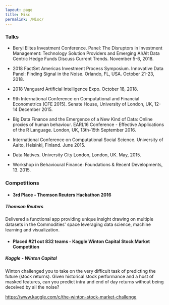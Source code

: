 ```yaml
---
layout: page
title: Misc
permalink: /Misc/
---
```


### Talks

- Beryl Elites Investment Conference. Panel: The Disruptors in Investment Management: Technology Solution Providers and Emerging AI/Alt Data Centric Hedge Funds Discuss Current Trends. November 5-6, 2018.

- 2018 FactSet Americas Investment Process Symposium. Innovative Data Panel: Finding Signal in the Noise. Orlando, FL, USA. October 21-23, 2018.

- 2018 Vanguard Artificial Intelligence Expo. October 18, 2018.

- 9th International Conference on Computational and Financial Econometrics (CFE 2015). Senate House, University of London, UK, 12-14 December 2015.

- Big Data Finance and the Emergence of a New Kind of Data: Online proxies of human behaviour. EARL16 Conference - Effective Applications of the R Language. London, UK, 13th-15th September 2016.

- International Conference on Computational Social Science. University of Aalto, Helsinki, Finland. June 2015.

- Data Natives. University City London, London, UK. May, 2015.

- Workshop in Behavioural Finance: Foundations & Recent Developments, 13. 2015.

### Competitions

- <h4> 3rd Place - Thomson Reuters Hackathon 2016 </h4>
<h5> Thomson Reuters  </h5>
Delivered a functional app providing unique insight drawing on multiple datasets in the Commodities' space leveraging data science, machine learning and visualization.

- <h4> Placed #21 out 832 teams - Kaggle Winton Capital Stock Market Competition </h4>
<h5> Kaggle - Winton Capital </h5>

Winton challenged you to take on the very difficult task of predicting the future (stock returns). Given historical stock performance and a host of masked features, can you predict intra and end of day returns without being deceived by all the noise? 

https://www.kaggle.com/c/the-winton-stock-market-challenge

<!--
### Scholarships

- <h4> PhD Scholarship </h4> 
<h5> National Council for Scientific and Technological Development (CNPq) </h5>

Full PhD scholarship covering fees and stipend towards the completion of research focused on financial computing at UCL, University of London.

- <h4> Bursary for Doctoral Winter School - Zurich Initiative on Computational Economics </h4> 

State-of-the-art numerical methods and computer technology, and their application to economic modeling and analysis. 

http://www.zccfe.uzh.ch/en/pastevents/zice16/announcement.html

- <h4> Bursary for Doctoral Summer School - League of European Research Universities </h4> 

One of the only two PhD students nominated by UCL to attend the annual Doctoral Summer School organized by the League of European Research Universities.

Theme: ‘’Data Stewardship for Scientific Discovery and Innovation’’

The main aim is to prepare students for future complex, data-intensive, multi-stakeholder and multi-disciplinary scientific methods and collaborations.

- <h4> Bursary for the International Conference on Computational Social Science, Helsinki, Finland </h4>

- <h4> Itaú-Unibanco Award for High Performance </h4>

 Awarded for High Performance: Best 20% of Itaú-Unibanco’s analysts at 2012.
 
-->
